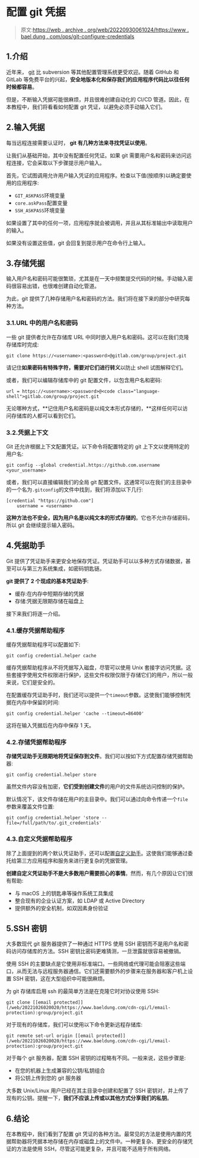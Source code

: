 # 配置 git 凭据

> 原文:[https://web . archive . org/web/20220930061024/https://www . bael dung . com/ops/git-configure-credentials](https://web.archive.org/web/20220930061024/https://www.baeldung.com/ops/git-configure-credentials)

## 1.介绍

近年来， [git](/web/20221026020020/https://www.baeldung.com/cs/git-vs-svn) 比 subversion 等其他配置管理系统更受欢迎。随着 GitHub 和 GitLab 等免费平台的兴起，**安全地版本化和保存我们的应用程序代码比以往任何时候都容易**。

但是，不断输入凭据可能很麻烦，并且很难创建自动化的 CI/CD 管道。因此，在本教程中，我们将看看如何配置 git 凭证，以避免必须手动输入它们。

## 2.输入凭据

每当远程连接需要认证时， **git 有几种方法来寻找凭证以使用**。

让我们从基础开始，其中没有配置任何凭证。如果 git 需要用户名和密码来访问远程连接，它会采取以下步骤提示用户输入。

首先，它试图调用允许用户输入凭证的应用程序。检查以下值(按顺序)以确定要使用的应用程序:

*   `GIT_ASKPASS`环境变量
*   `core.askPass`配置变量
*   `SSH_ASKPASS`环境变量

如果设置了其中的任何一项，应用程序就会被调用，并且从其标准输出中读取用户的输入。

如果没有设置这些值，git 会回复到提示用户在命令行上输入。

## 3.存储凭据

输入用户名和密码可能很繁琐，尤其是在一天中频繁提交代码的时候。手动输入密码很容易出错，也很难创建自动化管道。

为此，git 提供了几种存储用户名和密码的方法。我们将在接下来的部分中研究每种方法。

### 3.1.URL 中的用户名和密码

一些 git 提供者允许在存储库 URL 中同时嵌入用户名和密码。这可以在我们克隆存储库时完成:

```
git clone https://<username>:<password>@gitlab.com/group/project.git
```

请记住**如果密码有特殊字符，需要对它们进行转义**以防止 shell 试图解释它们。

或者，我们可以编辑存储库中的 git 配置文件，以包含用户名和密码:

```
url = https://<username>:<password>@<code class="language-shell">gitlab.com/group/project.git
```

无论哪种方式，**记住用户名和密码是以纯文本形式存储的，**这样任何可以访问存储库的人都可以看到它们。

### 3.2.凭据上下文

Git 还允许根据上下文配置凭证。以下命令将配置特定的 git 上下文以使用特定的用户名:

```
git config --global credential.https://github.com.username <your_username>
```

或者，我们可以直接编辑我们的全局 git 配置文件。这通常可以在我们的主目录中的一个名为`.gitconfig`的文件中找到，我们将添加以下几行:

```
[credential "https://github.com"]
	username = <username>
```

**这种方法也不安全，因为用户名是以纯文本的形式存储的**。它也不允许存储密码，所以 git 会继续提示输入密码。

## 4.凭据助手

Git 提供了凭证助手来更安全地保存凭证。凭证助手可以以多种方式存储数据，甚至可以与第三方系统集成，如密码钥匙链。

**git 提供了 2 个现成的基本凭证助手**:

*   缓存:在内存中短期存储的凭据
*   存储:凭据无限期存储在磁盘上

接下来我们将逐一介绍。

### 4.1.缓存凭据帮助程序

缓存凭据帮助程序可以配置如下:

```
git config credential.helper cache
```

缓存凭据帮助程序从不将凭据写入磁盘，尽管可以使用 Unix 套接字访问凭据。这些套接字使用文件权限进行保护，这些文件权限仅限于存储它们的用户，所以一般来说，它们是安全的。

在配置缓存凭证助手时，我们还可以提供一个`timeout`参数。这使我们能够控制凭据在内存中保留的时间:

```
git config credential.helper 'cache --timeout=86400'
```

这将在输入凭据后在内存中保存 1 天。

### 4.2.存储凭据帮助程序

**存储凭证助手无限期地将凭证保存到文件**。我们可以按如下方式配置存储凭据帮助器:

```
git config credential.helper store
```

虽然文件内容没有加密，**它们受到创建文件**的用户的文件系统访问控制的保护。

默认情况下，该文件存储在用户的主目录中。我们可以通过向命令传递一个`file`参数来覆盖文件位置:

```
git config credential.helper 'store --file=/full/path/to/.git_credentials'
```

### 4.3.自定义凭据帮助程序

除了上面提到的两个默认凭证助手，还可以配置[自定义助手](https://web.archive.org/web/20221026020020/https://git-scm.com/docs/gitcredentials#_custom_helpers)。这使我们能够通过委托给第三方应用程序和服务来进行更复杂的凭据管理。

**创建自定义凭证助手不是大多数用户需要担心的事情**。然而，有几个原因让它们很有帮助:

*   与 macOS 上的钥匙串等操作系统工具集成
*   整合现有的企业认证方案，如 LDAP 或 Active Directory
*   提供额外的安全机制，如双因素身份验证

## 5.SSH 密钥

大多数现代 git 服务器提供了一种通过 HTTPS 使用 SSH 密钥而不是用户名和密码访问存储库的方法。SSH 密钥比密码更难猜测，一旦泄露就很容易被撤销。

使用 SSH 的主要缺点是它使用非标准端口。一些网络或代理可能会阻塞这些端口，从而无法与远程服务器通信。它们还需要额外的步骤来在服务器和客户机上设置 SSH 密钥，这在大型组织中可能很麻烦。

为 git 存储库启用 ssh 的最简单方法是在克隆它时对协议使用 SSH:

```
git clone [[email protected]](/web/20221026020020/https://www.baeldung.com/cdn-cgi/l/email-protection):group/project.git
```

对于现有的存储库，我们可以使用以下命令更新远程存储库:

```
git remote set-url origin [[email protected]](/web/20221026020020/https://www.baeldung.com/cdn-cgi/l/email-protection):group/project.git
```

对于每个 git 服务器，配置 SSH 密钥的过程略有不同。一般来说，这些步骤是:

*   在您的机器上生成兼容的公钥/私钥组合
*   将公钥上传到您的 git 服务器

大多数 Unix/Linux 用户已经在其主目录中创建和配置了 SSH 密钥对，并上传了现有的公钥。提醒一下，**我们不应该上传或以其他方式分享我们的私钥**。

## 6.结论

在本教程中，我们看到了配置 git 凭证的各种方法。最常见的方法是使用内置的凭据帮助器将凭据本地存储在内存或磁盘上的文件中。一种更复杂、更安全的存储凭证的方法是使用 SSH，尽管这可能更复杂，并且可能不适用于所有网络。